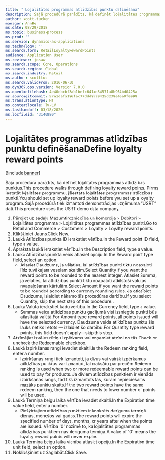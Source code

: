 ```yaml
---
title: " Lojalitātes programmas atlīdzības punktu definēšana"
description: Šajā procedūrā parādīts, kā definēt lojalitātes programmas atlīdzības punktus.
author: scott-tucker
manager: AnnBe
ms.date: 08/29/2018
ms.topic: business-process
ms.prod: ''
ms.service: dynamics-ax-applications
ms.technology: ''
ms.search.form: RetailLoyaltyRewardPoints
audience: Application User
ms.reviewer: josaw
ms.search.scope: Core, Operations
ms.search.region: Global
ms.search.industry: Retail
ms.author: scotttuc
ms.search.validFrom: 2016-06-30
ms.dyn365.ops.version: Version 7.0.0
ms.openlocfilehash: 4e40ebcbf3ab1befc641ae34571a8b974bd0425a
ms.sourcegitcommit: 57e1dafa186fec77ddd8ba9425d238e36e0f0998
ms.translationtype: HT
ms.contentlocale: lv-LV
ms.lasthandoff: 03/18/2020
ms.locfileid: "3140880"
---
```

# <a name="define-loyalty-reward-points"></a><span data-ttu-id="34533-103"> Lojalitātes programmas atlīdzības punktu definēšana</span><span class="sxs-lookup"><span data-stu-id="34533-103">Define loyalty reward points</span></span>

[!include [banner](../includes/banner.md)]

<span data-ttu-id="34533-104">Šajā procedūrā parādīts, kā definēt lojalitātes programmas atlīdzības punktus.</span><span class="sxs-lookup"><span data-stu-id="34533-104">This procedure walks through defining loyalty reward points.</span></span> <span data-ttu-id="34533-105">Pirms iestatāt lojalitātes programmu, jāiestata lojalitātes programmas atlīdzības punkti.</span><span class="sxs-lookup"><span data-stu-id="34533-105">You should set up loyalty reward points before you set up a loyalty program.</span></span> <span data-ttu-id="34533-106">Šajā procedūrā tiek izmantoti demonstrācijas uzņēmuma “USRT” dati.</span><span class="sxs-lookup"><span data-stu-id="34533-106">This procedure uses the USRT demo data company.</span></span>

1. <span data-ttu-id="34533-107">Pārejiet uz sadaļu Mazumtirdzniecība un komercija > Debitori > Lojalitātes programma > Lojalitātes programmas atlīdzības punkti.</span><span class="sxs-lookup"><span data-stu-id="34533-107">Go to Retail and Commerce > Customers > Loyalty > Loyalty reward points.</span></span>
2. <span data-ttu-id="34533-108">Klikšķiniet Jauns.</span><span class="sxs-lookup"><span data-stu-id="34533-108">Click New.</span></span>
3. <span data-ttu-id="34533-109">Laukā Atlīdzības punkta ID ierakstiet vērtību.</span><span class="sxs-lookup"><span data-stu-id="34533-109">In the Reward point ID field, type a value.</span></span>
4. <span data-ttu-id="34533-110">Apraksta laukā ierakstiet vērtību.</span><span class="sxs-lookup"><span data-stu-id="34533-110">In the Description field, type a value.</span></span>
5. <span data-ttu-id="34533-111">Laukā Atlīdzības punkta veids atlasiet opciju.</span><span class="sxs-lookup"><span data-stu-id="34533-111">In the Reward point type field, select an option.</span></span>
    * <span data-ttu-id="34533-112">Atlasiet Daudzums, ja vēlaties, lai atlīdzības punkti tiktu noapaļoti līdz tuvākajam veselam skaitlim.</span><span class="sxs-lookup"><span data-stu-id="34533-112">Select Quantity if you want the reward points to be rounded to the nearest integer.</span></span> <span data-ttu-id="34533-113">Atlasiet Summa, ja vēlaties, lai atlīdzības punkti tiktu noapaļoti atbilstoši valūtas noapaļošanas kārtulām.</span><span class="sxs-lookup"><span data-stu-id="34533-113">Select Amount if you want the reward points to be rounded according to currency rounding rules.</span></span> <span data-ttu-id="34533-114">Ja atlasīsiet Daudzums, izlaidiet nākamo šīs procedūras darbību.</span><span class="sxs-lookup"><span data-stu-id="34533-114">If you select Quantity, skip the next step of this procedure..</span></span>  
6. <span data-ttu-id="34533-115">Laukā Valūta ierakstiet kādu vērtību.</span><span class="sxs-lookup"><span data-stu-id="34533-115">In the Currency field, type a value.</span></span>
    * <span data-ttu-id="34533-116">Summas veida atlīdzības punktu gadījumā visi izsniegtie punkti būs atlasītajā valūtā.</span><span class="sxs-lookup"><span data-stu-id="34533-116">For Amount type reward points, all points issued will have the selected currency.</span></span> <span data-ttu-id="34533-117">Daudzuma veida atlīdzības punktu šis lauks netiks lietots — izlaidiet šo darbību.</span><span class="sxs-lookup"><span data-stu-id="34533-117">For Quantity type reward points, this field doesn't apply—skip this step.</span></span>  
7. <span data-ttu-id="34533-118">Atzīmējiet izvēles rūtiņu Izpērkams vai noņemiet atzīmi no tās.</span><span class="sxs-lookup"><span data-stu-id="34533-118">Check or uncheck the Redeemable checkbox.</span></span>
8. <span data-ttu-id="34533-119">Laukā Izpirkšanas rangi ievadiet skaitli.</span><span class="sxs-lookup"><span data-stu-id="34533-119">In the Redeem ranking field, enter a number.</span></span>
    * <span data-ttu-id="34533-120">Izpirkšanas rangi tiek izmantoti, ja divus vai vairāk izpērkamus atlīdzības punktus var izmantot, lai maksātu par precēm.</span><span class="sxs-lookup"><span data-stu-id="34533-120">Redeem ranking is used when two or more redeemable reward points can be used to pay for products.</span></span> <span data-ttu-id="34533-121">Ja diviem atlīdzības punktiem ir vienāds izpirkšanas rangs, tad tiks izmantots tas, kuram nepieciešams mazāks punktu skaits.</span><span class="sxs-lookup"><span data-stu-id="34533-121">If the two reward points have the same redeem ranking, then the one that needs to lower number of points will be used.</span></span>  
9. <span data-ttu-id="34533-122">Laukā Termiņa beigu laika vērtība ievadiet skaitli.</span><span class="sxs-lookup"><span data-stu-id="34533-122">In the Expiration time value field, enter a number.</span></span>
    * <span data-ttu-id="34533-123">Piešķirtajiem atlīdzības punktiem ir konkrēts derīguma termiņš dienās, mēnešos vai gados.</span><span class="sxs-lookup"><span data-stu-id="34533-123">The reward points will expire the specified number of days, months, or years after when the points are issued.</span></span> <span data-ttu-id="34533-124">Vērtība '0' nozīmē to, ka lojalitātes programmas atlīdzības punktiem nav derīguma termiņa.</span><span class="sxs-lookup"><span data-stu-id="34533-124">A value of '0' means the loyalty reward points will never expire.</span></span>  
10. <span data-ttu-id="34533-125">Laukā Termiņa beigu laika vienība atlasiet opciju.</span><span class="sxs-lookup"><span data-stu-id="34533-125">In the Expiration time unit field, select an option.</span></span>
11. <span data-ttu-id="34533-126">Noklikšķiniet uz Saglabāt.</span><span class="sxs-lookup"><span data-stu-id="34533-126">Click Save.</span></span>

